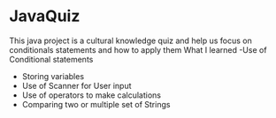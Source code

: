 # JavaQuiz
This java project is a cultural knowledge quiz and help us focus on conditionals statements and how to apply them
What I learned
-Use of Conditional statements 
- Storing variables
- Use of Scanner for User input
- Use of operators to make calculations
- Comparing two or multiple set of Strings
